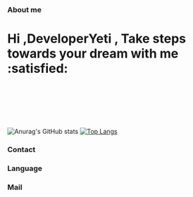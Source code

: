 ### About me
<h1 align="left">Hi ,DeveloperYeti , Take steps towards your dream with me :satisfied: </h1> 
<div>
  <br>
  <br>
  <br>
  <br>
  <br>
</div>



![Anurag's GitHub stats](https://github-readme-stats.vercel.app/api?username=DeveloperYeti&show_icons=true&theme=radical)
[![Top Langs](https://github-readme-stats.vercel.app/api/top-langs/?username=DeveloperYeti&layout=compact)](https://github.com/delay-100/github-readme-stats)



### Contact 

### Language

### Mail



